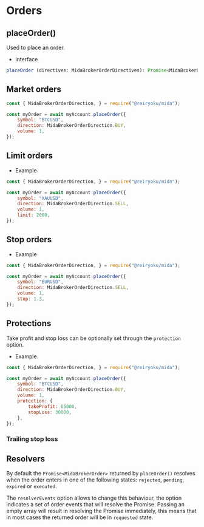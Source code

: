 # Orders

## placeOrder()
Used to place an order.

- Interface
```typescript
placeOrder (directives: MidaBrokerOrderDirectives): Promise<MidaBrokerOrder>;
```

## Market orders
```javascript
const { MidaBrokerOrderDirection, } = require("@reiryoku/mida");

const myOrder = await myAccount.placeOrder({
    symbol: "BTCUSD",
    direction: MidaBrokerOrderDirection.BUY,
    volume: 1,
});
```

## Limit orders
- Example
```javascript
const { MidaBrokerOrderDirection, } = require("@reiryoku/mida");

const myOrder = await myAccount.placeOrder({
    symbol: "XAUUSD",
    direction: MidaBrokerOrderDirection.SELL,
    volume: 1,
    limit: 2000,
});
```

## Stop orders
- Example
```javascript
const { MidaBrokerOrderDirection, } = require("@reiryoku/mida");

const myOrder = await myAccount.placeOrder({
    symbol: "EURUSD",
    direction: MidaBrokerOrderDirection.SELL,
    volume: 1,
    stop: 1.3,
});
```

## Protections
Take profit and stop loss can be optionally set through the `protection` option.

- Example
```javascript
const { MidaBrokerOrderDirection, } = require("@reiryoku/mida");

const myOrder = await myAccount.placeOrder({
    symbol: "BTCUSD",
    direction: MidaBrokerOrderDirection.BUY,
    volume: 1,
    protection: {
        takeProfit: 65000,
        stopLoss: 30000,
    },
});
```

### Trailing stop loss


## Resolvers
By default the `Promise<MidaBrokerOrder>` returned by `placeOrder()` resolves when the order enters in one of the following states:
`rejected`, `pending`, `expired` or `executed`.

The `resolverEvents` option allows to change this behaviour, the option indicates a set of order events that will resolve the Promise.
Passing an empty array will result in resolving the Promise immediately, this
means that in most cases the returned order will be in `requested` state.
